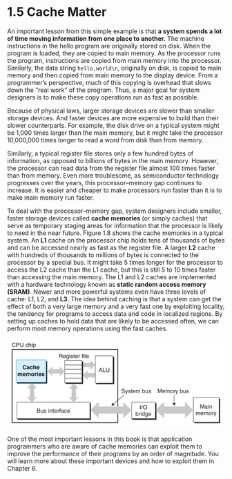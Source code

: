 # 1.5 Cache Matter

An important lesson from this simple example is that **a system spends a lot of time moving information from one place to another.** The machine instructions in the hello program are originally stored on disk. When the program is loaded, they are copied to main memory. As the processor runs the program, instructions are copied from main memory into the processor. Similarly, the data string `hello,world\n`, originally on disk, is copied to main memory and then copied from main memory to the display device. From a programmer’s perspective, much of this copying is overhead that slows down the “real work” of the program. Thus, a major goal for system designers is to make these copy operations run as fast as possible.

Because of physical laws, larger storage devices are slower than smaller storage devices. And faster devices are more expensive to build than their slower counterparts. For example, the disk drive on a typical system might be 1,000 times larger than the main memory, but it might take the processor 10,000,000 times longer to read a word from disk than from memory.

Similarly, a typical register file stores only a few hundred bytes of information, as opposed to billions of bytes in the main memory. However, the processor can read data from the register file almost 100 times faster than from memory. Even more troublesome, as semiconductor technology progresses over the years, this processor–memory gap continues to increase. It is easier and cheaper to make processors run faster than it is to make main memory run faster.

To deal with the processor–memory gap, system designers include smaller, faster storage devices called **cache memories** (or simply caches) that serve as temporary staging areas for information that the processor is likely to need in the near future. Figure 1.8 shows the cache memories in a typical system. An **L1** cache on the processor chip holds tens of thousands of bytes and can be accessed nearly as fast as the register file. A larger **L2** cache with hundreds of thousands to millions of bytes is connected to the processor by a special bus. It might take 5 times longer for the processor to access the L2 cache than the L1 cache, but this is still 5 to 10 times faster than accessing the main memory. The L1 and L2 caches are implemented with a hardware technology known as **static random access memory (SRAM)**. Newer and more powerful systems even have three levels of cache: L1, L2, and **L3**. The idea behind caching is that a system can get the effect of both a very large memory and a very fast one by exploiting locality, the tendency for programs to access data and code in localized regions. By setting up caches to hold data that are likely to be accessed often, we can perform most memory operations using the fast caches.

![Figure 1.8 Cache memories.](<../.gitbook/assets/image (13) (1).png>)

One of the most important lessons in this book is that application programmers who are aware of cache memories can exploit them to improve the performance of their programs by an order of magnitude. You will learn more about these important devices and how to exploit them in Chapter 6.

